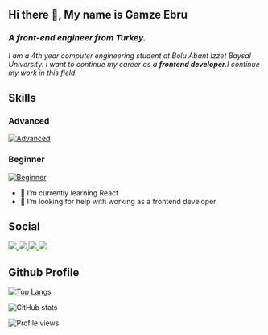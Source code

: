 ## Hi there 👋, My name is Gamze Ebru
### *A front-end engineer from Turkey.*
*I am a 4th year computer engineering student at Bolu Abant İzzet Baysal University. I want to continue my career as a **frontend developer**.I continue my work in this field.*

## Skills
### Advanced
[![Advanced](https://skillicons.dev/icons?i=js,html,css,react,nodejs,tailwindcss,bootstrap,mysql,vscode)](https://skillicons.dev)

### Beginner
[![Beginner](https://skillicons.dev/icons?i=python,cs,c,figma,visualstudio)](https://skillicons.dev)

- 🌱 I’m currently learning React 
- 🤔 I’m looking for help with working as a frontend developer 

## Social
<p>
  <a href="https://github.com/GamzeEbru">
    <img src="https://skillicons.dev/icons?i=github" />
  </a>
  
  <a href="https://www.linkedin.com/in/gamzeebrualtikulac">
    <img src="https://skillicons.dev/icons?i=linkedin" />
  </a>
  
  <a href="https://www.instagram.com/gmzebruu/">
    <img src="https://skillicons.dev/icons?i=instagram" />
  </a>
  
  <a href="https://twitter.com/bi_bakipcikicaz">
    <img src="https://skillicons.dev/icons?i=twitter" />
  </a>
</p>

## Github Profile

  
[![Top Langs](https://github-readme-stats.vercel.app/api/top-langs/?username=GamzeEbru)](https://github.com/anuraghazra/github-readme-stats)

![GitHub stats](https://github-readme-stats.vercel.app/api?username=GamzeEbru&show_icons=true)  

![Profile views](https://gpvc.arturio.dev/GamzeEbru)  




